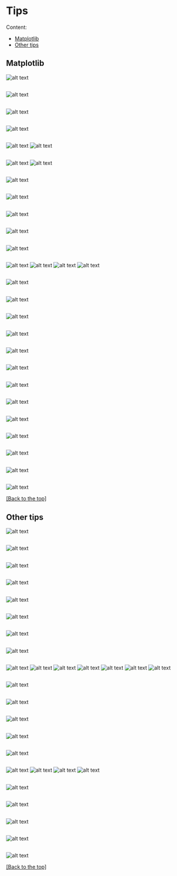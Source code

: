 # Tips
Content:
* [Matplotlib](#matplotlib)
* [Other tips](#other-tips)

## Matplotlib

![alt text](img/matplotlib/24.png)

##

![alt text](img/matplotlib/23.png)

##

![alt text](img/matplotlib/22.png)

## 

![alt text](img/matplotlib/21.png)

## 

![alt text](<img/matplotlib/21 matplotlib title alignment a.png>)
![alt text](<img/matplotlib/21 matplotlib title alignment b.png>)

## 

![alt text](img/matplotlib/20.png)
![alt text](img/matplotlib/20b.png)

## 

![alt text](img/matplotlib/19.png)

## 

![alt text](img/matplotlib/18.png)

## 

![alt text](img/matplotlib/17.png)

## 

![alt text](img/matplotlib/16.png)

## 

![alt text](img/matplotlib/15.png)

## 

![alt text](img/matplotlib/14.1.png)
![alt text](img/matplotlib/14.2.png)
![alt text](img/matplotlib/14.3.png)
![alt text](img/matplotlib/14.4.png)

## 

![alt text](img/matplotlib/13.png)

## 

![alt text](img/matplotlib/12.png)

## 

![alt text](img/matplotlib/11.png)

## 

![alt text](img/matplotlib/10.png)

## 

![alt text](img/matplotlib/9.png)

## 

![alt text](img/matplotlib/8.1.png)

## 

![alt text](img/matplotlib/7.png)

## 

![alt text](img/matplotlib/6.png)

## 

![alt text](img/matplotlib/5.png)

## 

![alt text](img/matplotlib/4.png)

## 

![alt text](img/matplotlib/3.png)

## 

![alt text](img/matplotlib/2.png)

## 

![alt text](img/matplotlib/1.png)

[[Back to the top]](#tips)

## Other tips

![alt text](<img/other/19 worth knowing.png>)

##

![alt text](<img/other/18 worth knowing.png>)

##

![alt text](<img/other/17 worth knowing.png>)

##

![alt text](<img/other/16 worth knowing.png>)

##

![alt text](<img/other/15 worth knowing.png>)

##

![alt text](<img/other/14 worth knowing.png>)

##

![alt text](<img/other/13 worth knowing.png>)

## 

![alt text](<img/other/12 worth knowing.png>)

## 

![alt text](<img/other/12 WK 0.png>)
![alt text](<img/other/12 WK 1.png>)
![alt text](<img/other/12 WK 3.png>)
![alt text](<img/other/12 WK 4.png>)
![alt text](<img/other/12 WK 5.png>)
![alt text](<img/other/12 WK 6.png>)
![alt text](<img/other/12 WK 7.png>)

## 

![alt text](img/other/11_WK_white_spaces.png)

## 

![alt text](img/other/10_WK_split_screen.png)

## 

![alt text](img/other/9_WK_create_venv.png)

## 

![alt text](img/other/8_WK_activate_venv.png)

## 

![alt text](img/other/7_WK_markdown_new_line.png)

## 

![alt text](img/other/6_WK_a.png)
![alt text](img/other/6_WK_b.png)
![alt text](img/other/6_WK_c.png)
![alt text](img/other/6_WK_d.png)

## 

![alt text](img/other/5_WK_pandas_display_precision.png)

## 

![alt text](img/other/4_WK_format_json_in_vsc.png)

## 

![alt text](img/other/3_WK_module_package_library.png)

## 

![alt text](img/other/2_WK_slicing_timeindex.png)

## 

![alt text](img/other/1_WK_dict_to_df.png)

[[Back to the top]](#tips)
